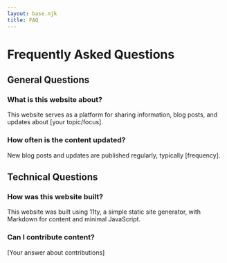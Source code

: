 ```yaml
---
layout: base.njk
title: FAQ
---
```


# Frequently Asked Questions

## General Questions

### What is this website about?
This website serves as a platform for sharing information, blog posts, and updates about [your topic/focus].

### How often is the content updated?
New blog posts and updates are published regularly, typically [frequency].

## Technical Questions

### How was this website built?
This website was built using 11ty, a simple static site generator, with Markdown for content and minimal JavaScript.

### Can I contribute content?
[Your answer about contributions] 